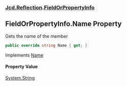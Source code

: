 ### [Jcd.Reflection](Jcd.Reflection.md 'Jcd.Reflection').[FieldOrPropertyInfo](Jcd.Reflection.FieldOrPropertyInfo.md 'Jcd.Reflection.FieldOrPropertyInfo')

## FieldOrPropertyInfo.Name Property

Gets the name of the member

```csharp
public override string Name { get; }
```

Implements [Name](https://docs.microsoft.com/en-us/dotnet/api/System.Runtime.InteropServices._MemberInfo.Name 'System.Runtime.InteropServices._MemberInfo.Name')

#### Property Value

[System.String](https://docs.microsoft.com/en-us/dotnet/api/System.String 'System.String')